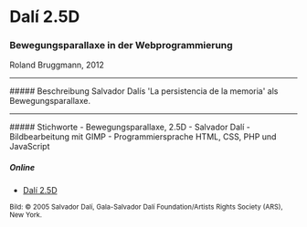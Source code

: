 # Dal&iacute; 2.5D
### Bewegungsparallaxe in der Webprogrammierung

Roland Bruggmann, 2012
<hr>
##### Beschreibung
Salvador Dal&iacute;s 'La persistencia de la memoria' als Bewegungsparallaxe.

<hr>
##### Stichworte
- Bewegungsparallaxe, 2.5D
- Salvador Dal&iacute;
- Bildbearbeitung mit GIMP
- Programmiersprache HTML, CSS, PHP und JavaScript

##### Online
- <a target="_blank" href="http://about.geogeek.ch/parallax/persistencia.html">Dal&iacute; 2.5D</a>

<small>Bild: © 2005 Salvador Dalí, Gala-Salvador Dalí Foundation/Artists Rights Society (ARS), New York.</small>
